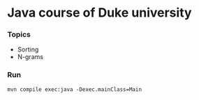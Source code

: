 # Java course of Duke university

### Topics
- Sorting
- N-grams 

### Run

```
mvn compile exec:java -Dexec.mainClass=Main  
```
